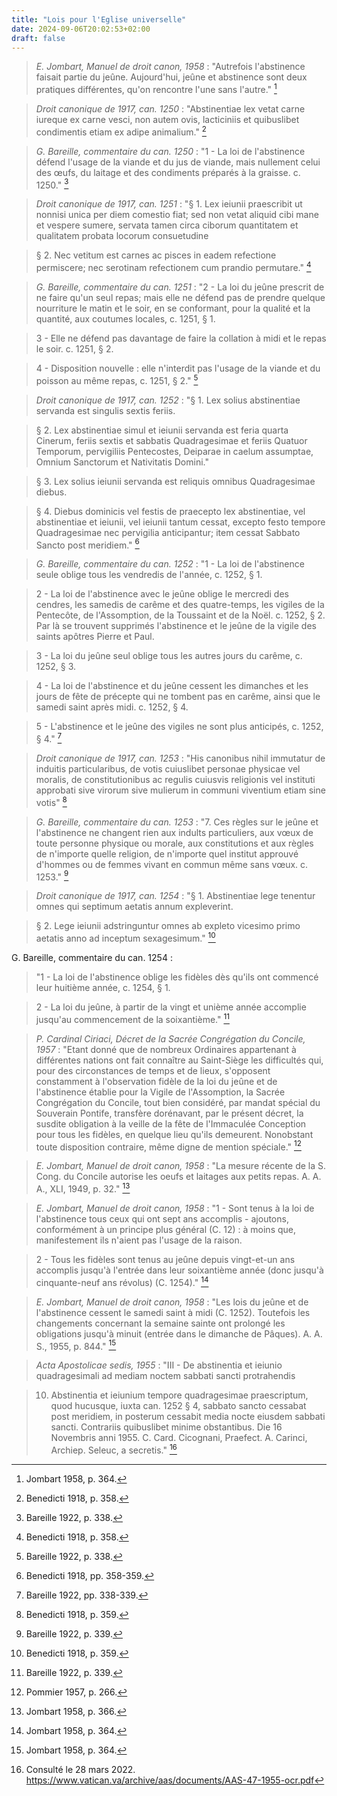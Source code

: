 ```yaml
---
title: "Lois pour l'Eglise universelle"
date: 2024-09-06T20:02:53+02:00
draft: false
---
```



> *E. Jombart, Manuel de droit canon, 1958* : "Autrefois l'abstinence faisait partie du jeûne. Aujourd'hui, jeûne et abstinence sont deux pratiques différentes, qu'on rencontre l'une sans l'autre." [^1]

[^1]: Jombart 1958, p. 364.

> *Droit canonique de 1917, can. 1250* : "Abstinentiae lex vetat carne iureque ex carne vesci, non autem ovis, lacticiniis et quibuslibet condimentis etiam ex adipe animalium." [^2]

[^2]: Benedicti 1918, p. 358.

> *G. Bareille, commentaire du can. 1250* : "1 - La loi de l'abstinence défend l'usage de la viande et du jus de viande, mais nullement celui des œufs, du laitage et des condiments préparés à la graisse. c. 1250." [^3]

[^3]: Bareille 1922, p. 338.

> *Droit canonique de 1917, can. 1251* : "§ 1. Lex ieiunii praescribit ut nonnisi unica per diem comestio fiat; sed non vetat aliquid cibi mane et vespere sumere, servata tamen circa ciborum quantitatem et qualitatem probata locorum consuetudine 

> § 2. Nec vetitum est carnes ac pisces in eadem refectione permiscere; nec serotinam refectionem cum prandio permutare." [^4]

[^4]: Benedicti 1918, p. 358.

> *G. Bareille, commentaire du can. 1251* : "2 - La loi du jeûne prescrit de ne faire qu'un seul repas; mais elle ne défend pas de prendre quelque nourriture le matin et le soir, en se conformant, pour la qualité et la quantité, aux coutumes locales, c.  1251, § 1.

> 3 - Elle ne défend pas davantage de faire la collation à midi et le repas le soir. c. 1251, § 2.

> 4 - Disposition nouvelle : elle n'interdit pas l'usage de la viande et du poisson au même repas, c. 1251, § 2." [^5]

[^5]: Bareille 1922, p. 338.

> *Droit canonique de 1917, can. 1252* : "§ 1. Lex solius abstinentiae servanda est singulis sextis feriis.

> § 2. Lex abstinentiae simul et ieiunii servanda est feria quarta Cinerum, feriis sextis et sabbatis Quadragesimae et feriis Quatuor Temporum, pervigiliis Pentecostes, Deiparae in caelum assumptae, Omnium Sanctorum et Nativitatis Domini."

> § 3. Lex solius ieiunii servanda est reliquis omnibus Quadragesimae diebus.

> § 4. Diebus dominicis vel festis de praecepto lex abstinentiae, vel abstinentiae et ieiunii, vel ieiunii tantum cessat, excepto festo tempore Quadragesimae nec pervigilia anticipantur; item cessat Sabbato Sancto post meridiem." [^6]

[^6]: Benedicti 1918, pp. 358-359.

> *G. Bareille, commentaire du can. 1252* : "1 - La loi de l'abstinence seule oblige tous les vendredis de l'année, c. 1252, § 1.

> 2 - La loi de l'abstinence avec le jeûne oblige le mercredi des cendres, les samedis de carême et des quatre-temps, les vigiles de la Pentecôte, de l'Assomption, de la Toussaint et de la Noël. c. 1252, § 2. Par là se trouvent supprimés l'abstinence et le jeûne de la vigile des saints apôtres Pierre et Paul. 

> 3 - La loi du jeûne seul oblige tous les autres jours du carême, c. 1252, § 3.

> 4 - La loi de l'abstinence et du jeûne cessent les dimanches et les jours de fête de précepte qui ne tombent pas en carême, ainsi que le samedi saint après midi. c. 1252, § 4.

> 5 - L'abstinence et le jeûne des vigiles ne sont plus anticipés, c.  1252, § 4." [^7]

[^7]: Bareille 1922, pp. 338-339.

> *Droit canonique de 1917, can. 1253* : "His canonibus nihil immutatur de induitis particularibus, de votis cuiuslibet personae physicae vel moralis, de constitutionibus ac regulis cuiusvis religionis vel instituti approbati sive virorum sive mulierum in communi viventium etiam sine votis" [^8]

[^8]: Benedicti 1918, p. 359.

> *G. Bareille, commentaire du can. 1253* : "7. Ces règles sur le jeûne et l'abstinence ne changent rien aux indults particuliers, aux vœux de toute personne physique ou morale, aux constitutions et aux règles de n'importe quelle religion, de n'importe quel institut approuvé d'hommes ou de femmes vivant en commun même sans vœux. c. 1253." [^9]

[^9]: Bareille 1922, p. 339.

> *Droit canonique de 1917, can. 1254* : "§ 1. Abstinentiae lege tenentur omnes qui septimum aetatis annum expleverint.

> § 2. Lege ieiunii adstringuntur omnes ab expleto vicesimo primo aetatis anno ad inceptum sexagesimum." [^10]

[^10]: Benedicti 1918, p. 359.

G. Bareille, commentaire du can. 1254 :

>  "1 - La loi de l'abstinence oblige les fidèles dès qu'ils ont commencé leur huitième année, c. 1254, § 1.

> 2 - La loi du jeûne, à partir de la vingt et unième année accomplie jusqu'au commencement de la soixantième." [^11]

[^11]: Bareille 1922, p. 339.

> *P. Cardinal Ciriaci, Décret de la Sacrée Congrégation du Concile, 1957* : "Etant donné que de nombreux Ordinaires appartenant à différentes nations ont fait connaître au Saint-Siège les difficultés qui, pour des circonstances de temps et de lieux, s'opposent constamment à l'observation fidèle de la loi du jeûne et de l'abstinence établie pour la Vigile de l'Assomption, la Sacrée Congrégation du Concile, tout bien considéré, par mandat spécial du Souverain Pontife, transfère dorénavant, par le présent décret, la susdite obligation à la veille de la fête de l'Immaculée Conception pour tous les fidèles, en quelque lieu qu'ils demeurent. Nonobstant toute disposition contraire, même digne de mention spéciale." [^12]

[^12]: Pommier 1957, p. 266.

> *E. Jombart, Manuel de droit canon, 1958* : "La mesure récente de la S. Cong. du Concile autorise les oeufs et laitages aux petits repas. A. A. A., XLI, 1949, p. 32." [^13]

[^13]: Jombart 1958, p. 366.

> *E. Jombart, Manuel de droit canon, 1958* : "1 - Sont tenus à la loi de l'abstinence tous ceux qui ont sept ans accomplis - ajoutons, conformément à un principe plus général (C. 12) : à moins que, manifestement ils n'aient pas l'usage de la raison.

> 2 - Tous les fidèles sont tenus au jeûne depuis vingt-et-un ans accomplis jusqu'à l'entrée dans leur soixantième année (donc jusqu'à cinquante-neuf ans révolus) (C. 1254)." [^14]

[^14]: Jombart 1958, p. 364.

> *E. Jombart, Manuel de droit canon, 1958* : "Les lois du jeûne et de l'abstinence cessent le samedi saint à midi (C. 1252). Toutefois les changements concernant la semaine sainte ont prolongé les obligations jusqu'à minuit (entrée dans le dimanche de Pâques). A. A. S., 1955, p. 844." [^15]

[^15]: Jombart 1958, p. 364.

> *Acta Apostolicae sedis, 1955* :  "III - De abstinentia et ieiunio quadragesimali ad mediam noctem sabbati sancti protrahendis

> 10. Abstinentia et ieiunium tempore quadragesimae praescriptum, quod hucusque, iuxta can. 1252 § 4, sabbato sancto cessabat post meridiem, in posterum cessabit media nocte eiusdem sabbati sancti. Contrariis quibuslibet minime obstantibus. Die 16 Novembris anni 1955. C. Card. Cicognani, Praefect. A. Carinci, Archiep. Seleuc, a secretis." [^16]

[^16]: Consulté le 28 mars 2022. https://www.vatican.va/archive/aas/documents/AAS-47-1955-ocr.pdf
